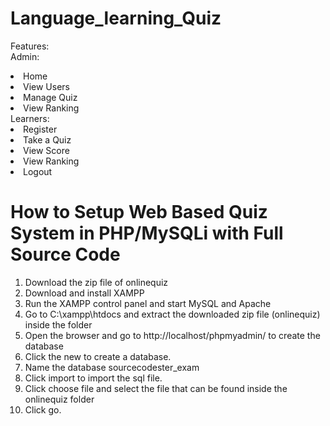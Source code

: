 # Language_learning_Quiz
Features:<br>
Admin:
<li>Home</li>
<li>View Users</li>
<li>Manage Quiz</li>
<li>View Ranking</li>
Learners:
<li> Register </li>
<li>Take a Quiz</li>
<li>View Score</li>
<li> View Ranking</li>
<li>Logout</li>
<h1>How to Setup Web Based Quiz System in PHP/MySQLi with Full Source Code</h1>

<ol>
    <li>Download the zip file of onlinequiz</li>
    <li>Download and install XAMPP</li>
    <li>Run the XAMPP control panel and start MySQL and Apache</li>
    <li>Go to C:\xampp\htdocs and extract the downloaded zip file (onlinequiz) inside the folder</li>
    <li>Open the browser and go to http://localhost/phpmyadmin/ to create the database</li>
    <li>Click the new to create a database.</li>
    <li>Name the database sourcecodester_exam</li>
    <li>Click import to import the sql file.</li>
    <li>Click choose file and select the file that can be found inside the onlinequiz folder</li>
    <li>Click go.</li>
</ol>
